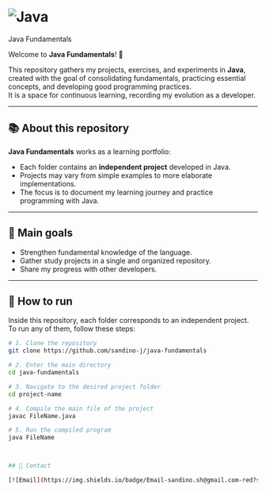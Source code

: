 # ![Java](https://img.shields.io/badge/Java-007396?style=for-the-badge&logo=java&logoColor=white)

Java Fundamentals

Welcome to **Java Fundamentals**! 🚀  

This repository gathers my projects, exercises, and experiments in **Java**, created with the goal of consolidating fundamentals, practicing essential concepts, and developing good programming practices.  
It is a space for continuous learning, recording my evolution as a developer.

---

## 📚 About this repository

**Java Fundamentals** works as a learning portfolio:  
- Each folder contains an **independent project** developed in Java.  
- Projects may vary from simple examples to more elaborate implementations.  
- The focus is to document my learning journey and practice programming with Java.  

---

## 🎯 Main goals

- Strengthen fundamental knowledge of the language.  
- Gather study projects in a single and organized repository.  
- Share my progress with other developers.  

---

## 🚀 How to run

Inside this repository, each folder corresponds to an independent project.  
To run any of them, follow these steps:

```bash
# 1. Clone the repository
git clone https://github.com/sandino-j/java-fundamentals

# 2. Enter the main directory
cd java-fundamentals

# 3. Navigate to the desired project folder
cd project-name

# 4. Compile the main file of the project
javac FileName.java

# 5. Run the compiled program
java FileName



## 📧 Contact

[![Email](https://img.shields.io/badge/Email-sandino.sh@gmail.com-red?style=for-the-badge&logo=gmail&logoColor=white)](mailto:sandino.sh@gmail.com)

